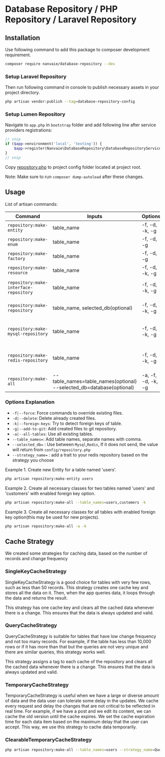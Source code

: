 # Database Repository / PHP Repository / Laravel Repository

## Installation
Use following command to add this package to composer development requirement.
```bash
composer require nanvaie/database-repository --dev 
```

### Setup Laravel Repository
Then run following command in console to publish necessary assets in your project directory. 
```bash
php artisan vendor:publish --tag=database-repository-config
```

### Setup Lumen Repository
Navigate to `app.php` in `bootstrap` folder and add following line after service providers registrations:
```php
// snip
if ($app->environment('local', 'testing')) {
    $app->register(Nanvaie\DatabaseRepository\DatabaseRepositoryServiceProvider::class);
}
// snip
```
Copy [repository.php](config/repository.php) to project config folder located at project root.

Note: Make sure to run `composer dump-autoload` after these changes.

## Usage
List of artisan commands:

| Command                                | Inputs                                                                    | Options            | Description                       |
|----------------------------------------|---------------------------------------------------------------------------|--------------------|-----------------------------------|
| `repository:make-entity`               | table_name                                                                | -f, -d, -k, -g     | Create new Entity                 |
| `repository:make-enum`                 | table_name                                                                | -f, -d, -g         | Create new Enum                   |
| `repository:make-factory`              | table_name                                                                | -f, -d, -g         | Create new Factory                |
| `repository:make-resource`             | table_name                                                                | -f, -d, -k, -g     | Create new Resource               |
| `repository:make-interface-repository` | table_name                                                                | -f, -d, -k, -g     | Create new Repository Interface   |
| `repository:make-repository`           | table_name, selected_db(optional)                                         | -f, -d, -k, -g     | Create new Base Repository        |
| `repository:make-mysql-repository`     | table_name                                                                | -f, -d, -k, -g     | Create new MySql Repository class |
| `repository:make-redis-repository`     | table_name                                                                | -f, -d, -k, -g     | Create new Redis Repository class |
| `repository:make-all`                  | --table_names=table_names(optional) <br/>--selected_db=database(optional) | -a, -f, -d, -k, -g | Run all of the above commands     |


### Options Explanation
- `-f|--force`: Force commands to override existing files.
- `-d|--delete`: Delete already created files.
- `-k|--foreign-keys`: Try to detect foreign keys of table.
- `-g|--add-to-git`: Add created files to git repository.
- `-a|--all-tables`: Use all existing tables.
- `--table_names=`: Add table names, separate names with comma.
- `--selected_db=` : Use between `Mysql`,`Redis`, If it does not send, the value will return from `config/repository.php`
- `--strategy_name=` : add a trait to your redis repository based on the strategy you choose

Example 1. Create new Entity for a table named 'users'.
```bash
php artisan repository:make-entity users
```

Example 2. Create all necessary classes for two tables named 'users' and 'customers' with enabled foreign key option.
```bash
php artisan repository:make-all --table_names=users,customers -k
```

Example 3. Create all necessary classes for all tables with enabled foreign key option(this may be used for new projects).
```bash
php artisan repository:make-all -a -k
```

## Cache Strategy
We created some strategies for caching data, based on the number of records and change frequency

### SingleKeyCacheStrategy
SingleKeyCacheStrategy is a good choice for tables with very few rows, such as less than 50 records. This strategy creates one cache key and stores all the data on it. Then, when the app queries data, it loops through the data and returns the result.

This strategy has one cache key and clears all the cached data whenever there is a change. This ensures that the data is always updated and valid.

### QueryCacheStrategy
QueryCacheStrategy is suitable for tables that have low change frequency and not too many records. For example, if the table has less than 10,000 rows or if it has more than that but the queries are not very unique and there are similar queries, this strategy works well.

This strategy assigns a tag to each cache of the repository and clears all the cached data whenever there is a change. This ensures that the data is always updated and valid.

### TemporaryCacheStrategy
TemporaryCacheStrategy is useful when we have a large or diverse amount of data and the data user can tolerate some delay in the updates. We cache every request and delay the changes that are not critical to be reflected in real time. For example, if we have a post and we edit its content, we can cache the old version until the cache expires. We set the cache expiration time for each data item based on the maximum delay that the user can accept. This way, we use this strategy to cache data temporarily.

### ClearableTemporaryCacheStrategy


```bash
php artisan repository:make-all --table_names=users --strategy_name=QueryCacheStrategy
```
